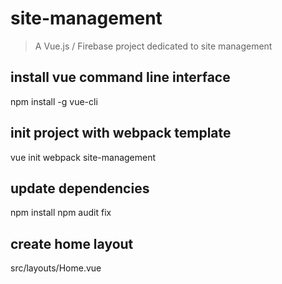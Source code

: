 # site-management

> A Vue.js / Firebase project dedicated to site management

## install vue command line interface
npm install -g vue-cli

## init project with webpack template
vue init webpack site-management

## update dependencies
npm install
npm audit fix

## create home layout
src/layouts/Home.vue